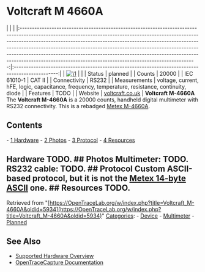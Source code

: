 # Voltcraft M 4660A

| | | |:-----------------------------------------------------------------------------------------------------------------------------------------------------------------------------------------------------------------------------------------------------------------------------------------------------------------------------------------------------------------------------------------------------------------------------------------------------------------------------:|:------------------------------------------------------------------------------------------------:| | [![\1](../../assets/hardware/general/\2)](./File:Voltcraft_m4660a_device_front.png.html) | | | Status | planned | | Counts | 20000 | | IEC 61010-1 | CAT II | | Connectivity | RS232 | | Measurements | voltage, current, hFE, logic, capacitance, frequency, temperature, resistance, continuity, diode | | Features | TODO | | Website | [voltcraft.co.uk](http://www.voltcraft.co.uk/) | **Voltcraft M-4660A** The **Voltcraft M-4660A** is a 20000 counts, handheld digital multimeter with RS232 connectivity. This is a rebadged [Metex M-4660A](http://www.metex.co.kr/). 
## Contents 
\- [1 Hardware](Voltcraft_M-4660A.html#Hardware) \- [2 Photos](Voltcraft_M-4660A.html#Photos) \- [3 Protocol](Voltcraft_M-4660A.html#Protocol) \- [4 Resources](Voltcraft_M-4660A.html#Resources) 
## Hardware TODO. ## Photos **Multimeter**: TODO. **RS232 cable:** TODO. ## Protocol Custom ASCII-based protocol, but it is **not** the [Metex 14-byte ASCII](Multimeter_ICs.html#Metex_14-byte_ASCII "Multimeter ICs") one. ## Resources TODO. 
Retrieved from "[https://OpenTraceLab.org/w/index.php?title=Voltcraft_M-4660A&oldid=5934](https://OpenTraceLab.org/w/index.php?title=Voltcraft_M-4660A&oldid=5934)" 
[Categories](specialcategories-specialcategories.md): \- [Device](./Category:Device.html "Category:Device") \- [Multimeter](./Category:Multimeter.html "Category:Multimeter") \- [Planned](./Category:Planned.html "Category:Planned")

## See Also
- [Supported Hardware Overview](../supported-hardware.md)
- [OpenTraceCapture Documentation](../../opentracecapture/overview.md)
